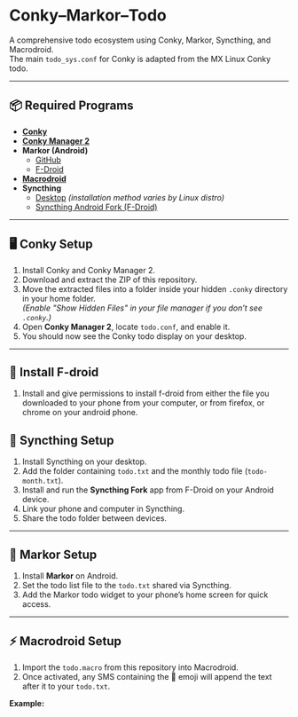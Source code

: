 # Conky–Markor–Todo

A comprehensive todo ecosystem using Conky, Markor, Syncthing, and Macrodroid.  
The main `todo_sys.conf` for Conky is adapted from the MX Linux Conky todo.

---

## 📦 Required Programs

- **[Conky](https://github.com/brndnmtthws/conky)**
- **[Conky Manager 2](https://github.com/zcot/conky-manager2)**
- **Markor (Android)**
  - [GitHub](https://github.com/gsantner/markor)  
  - [F-Droid](https://f-droid.org/packages/net.gsantner.markor/)
- **[Macrodroid](https://play.google.com/store/apps/details?id=com.arlosoft.macrodroid&hl=en-US)**
- **Syncthing**
  - [Desktop](https://syncthing.net) *(installation method varies by Linux distro)*  
  - [Syncthing Android Fork (F-Droid)](https://f-droid.org/packages/com.github.catfriend1.syncthingandroid/)

---

## 🖥 Conky Setup

1. Install Conky and Conky Manager 2.
2. Download and extract the ZIP of this repository.
3. Move the extracted files into a folder inside your hidden `.conky` directory in your home folder.  
   *(Enable "Show Hidden Files" in your file manager if you don’t see `.conky`.)*
4. Open **Conky Manager 2**, locate `todo.conf`, and enable it.
5. You should now see the Conky todo display on your desktop.

---

## 🤖 Install F-droid

1. Install and give permissions to install f-droid from either the file you downloaded to your phone
   from your computer, or from firefox, or chrome on your android phone.

## 🔄 Syncthing Setup

1. Install Syncthing on your desktop.
2. Add the folder containing `todo.txt` and the monthly todo file (`todo-month.txt`).
3. Install and run the **Syncthing Fork** app from F-Droid on your Android device.
4. Link your phone and computer in Syncthing.
5. Share the todo folder between devices.

---

## 📱 Markor Setup

1. Install **Markor** on Android.
2. Set the todo list file to the `todo.txt` shared via Syncthing.
3. Add the Markor todo widget to your phone’s home screen for quick access.

---

## ⚡ Macrodroid Setup

1. Import the `todo.macro` from this repository into Macrodroid.
2. Once activated, any SMS containing the 💪 emoji will append the text after it to your `todo.txt`.  

**Example:**
